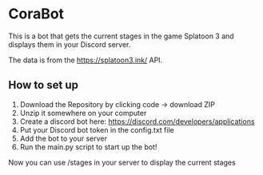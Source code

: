 # CoraBot

This is a bot that gets the current stages in the game Splatoon 3 and displays them in your Discord server.

The data is from the https://splatoon3.ink/ API.

## How to set up
1. Download the Repository by clicking code -> download ZIP
2. Unzip it somewhere on your computer
3. Create a discord bot here: https://discord.com/developers/applications
4. Put your Discord bot token in the config.txt file
5. Add the bot to your server
6. Run the main.py script to start up the bot!

Now you can use /stages in your server to display the current stages
